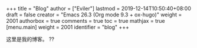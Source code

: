 +++
title = "Blog"
author = ["Eviler"]
lastmod = 2019-12-14T10:50:40+08:00
draft = false
creator = "Emacs 26.3 (Org mode 9.3 + ox-hugo)"
weight = 2001
authorbox = true
comments = true
toc = true
mathjax = true
[menu.main]
  weight = 2001
  identifier = "blog"
+++

这里是我的博客。 ??
